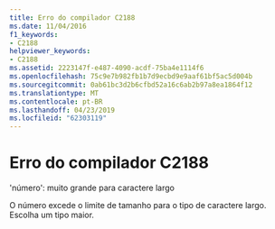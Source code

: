 ```yaml
---
title: Erro do compilador C2188
ms.date: 11/04/2016
f1_keywords:
- C2188
helpviewer_keywords:
- C2188
ms.assetid: 2223147f-e487-4090-acdf-75ba4e1114f6
ms.openlocfilehash: 75c9e7b982fb1b7d9ecbd9e9aaf61bf5ac5d004b
ms.sourcegitcommit: 0ab61bc3d2b6cfbd52a16c6ab2b97a8ea1864f12
ms.translationtype: MT
ms.contentlocale: pt-BR
ms.lasthandoff: 04/23/2019
ms.locfileid: "62303119"
---
```

# <a name="compiler-error-c2188"></a>Erro do compilador C2188

'número': muito grande para caractere largo

O número excede o limite de tamanho para o tipo de caractere largo. Escolha um tipo maior.